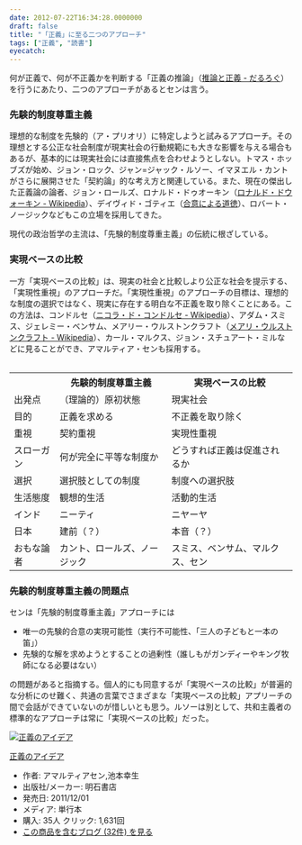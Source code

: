 ```yaml
---
date: 2012-07-22T16:34:28.0000000
draft: false
title: "「正義」に至る二つのアプローチ"
tags: ["正義", "読書"]
eyecatch: 
---
```

<p>何が正義で、何が不正義かを判断する「正義の推論」（<a href="https://blog.daruyanagi.jp/entry/2012/07/21/005750">&#x63A8;&#x8AD6;&#x3068;&#x6B63;&#x7FA9; - &#x3060;&#x308B;&#x308D;&#x3050;</a>）を行うにあたり、二つのアプローチがあるとセンは言う。</p>

<div class="section">
<h3>先験的制度尊重主義</h3>
<p>理想的な制度を先験的（ア・プリオリ）に特定しようと試みるアプローチ。その理想とする公正な社会制度が現実社会の行動規範にも大きな影響を与える場合もあるが、基本的には現実社会には直接焦点を合わせようとしない。トマス・ホッブズが始め、ジョン・ロック、ジャン=ジャック・ルソー、イマヌエル・カントがさらに展開させた「契約論」的な考え方と関連している。また、現在の傑出した正義論の論者、ジョン・ロールズ、ロナルド・ドゥオーキン（<a href="http://ja.wikipedia.org/wiki/%E3%83%AD%E3%83%8A%E3%83%AB%E3%83%89%E3%83%BB%E3%83%89%E3%82%A6%E3%82%A9%E3%83%BC%E3%82%AD%E3%83%B3">&#x30ED;&#x30CA;&#x30EB;&#x30C9;&#x30FB;&#x30C9;&#x30A6;&#x30A9;&#x30FC;&#x30AD;&#x30F3; - Wikipedia</a>）、デイヴィド・ゴティエ（<a href="http://d.hatena.ne.jp/asin/4833222817/bestylesnet-22">合意による道徳</a>）、ロバート・ノージックなどもこの立場を採用してきた。</p><p>現代の政治哲学の主流は、「先験的制度尊重主義」の伝統に根ざしている。</p>

</div>
<div class="section">
<h3>実現ベースの比較</h3>
<p>一方「実現ベースの比較」は、現実の社会と比較しより公正な社会を提示する、「実現性重視」のアプローチだ。「実現性重視」のアプローチの目標は、理想的な制度の選択ではなく、現実に存在する明白な不正義を取り除くことにある。この方法は、コンドルセ（<a href="http://ja.wikipedia.org/wiki/%E3%83%8B%E3%82%B3%E3%83%A9%E3%83%BB%E3%83%89%E3%83%BB%E3%82%B3%E3%83%B3%E3%83%89%E3%83%AB%E3%82%BB">&#x30CB;&#x30B3;&#x30E9;&#x30FB;&#x30C9;&#x30FB;&#x30B3;&#x30F3;&#x30C9;&#x30EB;&#x30BB; - Wikipedia</a>）、アダム・スミス、ジェレミー・ベンサム、メアリー・ウルストンクラフト（<a href="http://ja.wikipedia.org/wiki/%E3%83%A1%E3%82%A2%E3%83%AA%E3%83%BB%E3%82%A6%E3%83%AB%E3%82%B9%E3%83%88%E3%83%B3%E3%82%AF%E3%83%A9%E3%83%95%E3%83%88">&#x30E1;&#x30A2;&#x30EA;&#x30FB;&#x30A6;&#x30EB;&#x30B9;&#x30C8;&#x30F3;&#x30AF;&#x30E9;&#x30D5;&#x30C8; - Wikipedia</a>）、カール・マルクス、ジョン・スチュアート・ミルなどに見ることができ、アマルティア・センも採用する。<br />
<br />
</p>

<table>
<tr>
<th></th>
<th>先験的制度尊重主義</th>
<th>実現ベースの比較</th>
</tr>
<tr>
<td>出発点</td>
<td>（理論的）原初状態</td>
<td>現実社会</td>
</tr>
<tr>
<td>目的</td>
<td>正義を求める</td>
<td>不正義を取り除く</td>
</tr>
<tr>
<td>重視</td>
<td>契約重視</td>
<td>実現性重視</td>
</tr>
<tr>
<td>スローガン</td>
<td>何が完全に平等な制度か</td>
<td>どうすれば正義は促進されるか</td>
</tr>
<tr>
<td>選択</td>
<td>選択肢としての制度</td>
<td>制度への選択肢</td>
</tr>
<tr>
<td>生活態度</td>
<td>観想的生活</td>
<td>活動的生活</td>
</tr>
<tr>
<td>インド</td>
<td>ニーティ</td>
<td>ニヤーヤ</td>
</tr>
<tr>
<td>日本</td>
<td>建前（？）</td>
<td>本音（？）</td>
</tr>
<tr>
<td>おもな論者</td>
<td>カント、ロールズ、ノージック</td>
<td>スミス、ベンサム、マルクス、セン</td>
</tr>
</table>
</div>
<div class="section">
<h3>先験的制度尊重主義の問題点</h3>
<p>センは「先験的制度尊重主義」アプローチには</p>

<ul>
<li>唯一の先験的合意の実現可能性（実行不可能性、「三人の子どもと一本の笛」）</li>
<li>先験的な解を求めようとすることの過剰性（誰しもがガンディーやキング牧師になる必要はない）</li>
</ul><p>の問題があると指摘する。個人的にも同意するが「実現ベースの比較」が普遍的な分析にのせ難く、共通の言葉でさまざまな「実現ベースの比較」アプリーチの間で会話ができていないのが惜しいとも思う。ルソーは別として、共和主義者の標準的なアプローチは常に「実現ベースの比較」だった。</p><p><div class="hatena-asin-detail"><a href="http://www.amazon.co.jp/exec/obidos/ASIN/4750334944/bestylesnet-22/"><img src="https://images-fe.ssl-images-amazon.com/images/I/41gi7vr6zOL._SL160_.jpg" class="hatena-asin-detail-image" alt="正義のアイデア" title="正義のアイデア"></a><div class="hatena-asin-detail-info"><p class="hatena-asin-detail-title"><a href="http://www.amazon.co.jp/exec/obidos/ASIN/4750334944/bestylesnet-22/">正義のアイデア</a></p><ul><li><span class="hatena-asin-detail-label">作者:</span> アマルティアセン,池本幸生</li><li><span class="hatena-asin-detail-label">出版社/メーカー:</span> 明石書店</li><li><span class="hatena-asin-detail-label">発売日:</span> 2011/12/01</li><li><span class="hatena-asin-detail-label">メディア:</span> 単行本</li><li><span class="hatena-asin-detail-label">購入</span>: 35人 <span class="hatena-asin-detail-label">クリック</span>: 1,631回</li><li><a href="http://d.hatena.ne.jp/asin/4750334944/bestylesnet-22" target="_blank">この商品を含むブログ (32件) を見る</a></li></ul></div><div class="hatena-asin-detail-foot"></div></div></p>

</div>